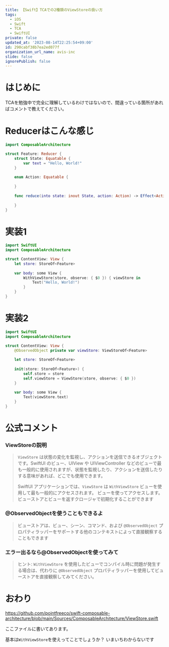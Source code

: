 ```yaml
---
title: 【Swift】TCAでの2種類のViewStoreの扱い方
tags:
  - iOS
  - Swift
  - TCA
  - SwiftUI
private: false
updated_at: '2023-08-14T22:25:54+09:00'
id: 290cabf38b7ea2ed077f
organization_url_name: avis-inc
slide: false
ignorePublish: false
---
```

# はじめに
TCAを勉強中で完全に理解しているわけではないので、間違っている箇所があればコメントで教えてください。

# Reducerはこんな感じ
```swift
import ComposableArchitecture

struct Feature: Reducer {
    struct State: Equatable {
        var text = "Hello, World!"
    }
    
    enum Action: Equatable {
        
    }
    
    func reduce(into state: inout State, action: Action) -> Effect<Action> {
        
    }
}
```

# 実装1
```swift
import SwiftUI
import ComposableArchitecture

struct ContentView: View {
    let store: StoreOf<Feature>
    
    var body: some View {
        WithViewStore(store, observe: { $0 }) { viewStore in
            Text("Hello, World!")
        }
    }
}
```

# 実装2
```swift
import SwiftUI
import ComposableArchitecture

struct ContentView: View {
    @ObservedObject private var viewStore: ViewStoreOf<Feature>
    
    let store: StoreOf<Feature>
    
    init(store: StoreOf<Feature>) {
        self.store = store
        self.viewStore = ViewStore(store, observe: { $0 })
    }
    
    var body: some View {
        Text(viewStore.text)
    }
}
```

# 公式コメント
### ViewStoreの説明
> `ViewStore` は状態の変化を監視し、アクションを送信できるオブジェクトです。SwiftUI のビュー、UIView や UIViewController などのビューで最も一般的に使用されますが、状態を監視したり、アクションを送信したりする意味があれば、どこでも使用できます。
>
>SwiftUI アプリケーションでは、`ViewStore` は ``WithViewStore`` ビューを使用して最も一般的にアクセスされます。
ビューを使ってアクセスします。ビューストアとビューを返すクロージャで初期化することができます

### @ObservedObjectを使うこともできるよ
> ビューストアは、ビュー、シーン、コマンド、および `@ObservedObject` プロパティラッパーをサポートする他のコンテキストによって直接観察することもできます

### エラー出るなら@ObservedObjectを使ってみて
> ヒント: ``WithViewStore`` を使用したビューでコンパイル時に問題が発生する場合は、代わりに `@ObservedObject` プロパティラッパーを使用してビューストアを直接観察してみてください。

# おわり
https://github.com/pointfreeco/swift-composable-architecture/blob/main/Sources/ComposableArchitecture/ViewStore.swift

ここファイルに書いてあります。

基本は`WithViewStore`を使えってことでしょうか？
いまいちわからないです
